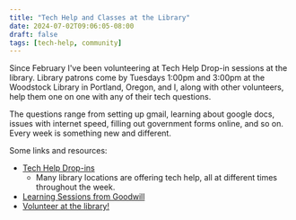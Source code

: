 ```yaml
---
title: "Tech Help and Classes at the Library"
date: 2024-07-02T09:06:05-08:00
draft: false
tags: [tech-help, community]
---
```


Since February I've been volunteering at Tech Help Drop-in sessions at the library. Library patrons come by Tuesdays 1:00pm and 3:00pm at the Woodstock Library in Portland, Oregon, and I, along with other volunteers, help them one on one with any of their tech questions.

The questions range from setting up gmail, learning about google docs, issues with internet speed, filling out government forms online, and so on. Every week is something new and different.

Some links and resources:

- [Tech Help Drop-ins](https://multcolib.org/events-classes?search=%22Tech%20help%22)
  - Many library locations are offering tech help, all at different times throughout the week.
- [Learning Sessions from Goodwill](https://multcolib.org/events-classes?search=%22goodwill%22)
- [Volunteer at the library!](https://multcolib.org/volunteer)

